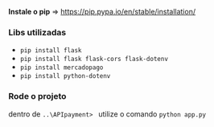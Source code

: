 **Instale o pip** => https://pip.pypa.io/en/stable/installation/
### Libs utilizadas
  - `pip install flask`
  - `pip install flask flask-cors flask-dotenv`
  - `pip install mercadopago`
  - `pip install python-dotenv`

### Rode o projeto
dentro de `..\APIpayment> ` utilize o comando `python app.py`
